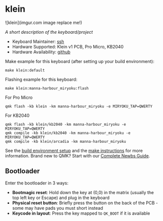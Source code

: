# klein

![klein](imgur.com image replace me!)

_A short description of the keyboard/project_

- Keyboard Maintainer: [ssh](https://github.com/snsten)
- Hardware Supported: Klein v1 PCB, Pro Micro, KB2040
- Hardware Availability: [github](https://github.com/snsten/Klein)

Make example for this keyboard (after setting up your build environment):

    make klein:default

Flashing example for this keyboard:

    make klein:manna-harbour_miryoku:flash

For Pro Micro

    qmk flash -kb klein -km manna-harbour_miryoku -e MIRYOKU_TAP=QWERTY

For KB2040

    qmk flash -kb klein/kb2040 -km manna-harbour_miryoku -e MIRYOKU_TAP=QWERTY
    qmk compile -kb klein/kb2040 -km manna-harbour_miryoku -e MIRYOKU_TAP=QWERTY
    qmk compile -kb klein/arcadia -km manna-harbour_miryoku

See the [build environment setup](https://docs.qmk.fm/#/getting_started_build_tools) and the [make instructions](https://docs.qmk.fm/#/getting_started_make_guide) for more information. Brand new to QMK? Start with our [Complete Newbs Guide](https://docs.qmk.fm/#/newbs).

## Bootloader

Enter the bootloader in 3 ways:

- **Bootmagic reset**: Hold down the key at (0,0) in the matrix (usually the top left key or Escape) and plug in the keyboard
- **Physical reset button**: Briefly press the button on the back of the PCB - some may have pads you must short instead
- **Keycode in layout**: Press the key mapped to `QK_BOOT` if it is available
